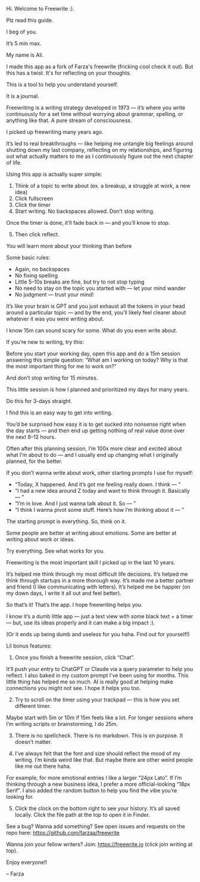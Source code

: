 Hi. Welcome to Freewrite :).

Plz read this guide.

I beg of you.

It’s 5 min max.

My name is Ali.

I made this app as a fork of Farza's freewrite (fricking cool check it out).
But this has a twist. It's for reflecting on your thoughts.

This is a tool to help you understand yourself.

It is a journal.

Freewriting is a writing strategy developed in 1973 — it’s where you write continuously for a set time without worrying about grammar, spelling, or anything like that. A pure stream of consciousness.

I picked up freewriting many years ago.

It’s led to real breakthroughs — like helping me untangle big feelings around shutting down my last company, reflecting on my relationships, and figuring out what actually matters to me as I continuously figure out the next chapter of life.

Using this app is actually super simple:

1. Think of a topic to write about (ex. a breakup, a struggle at work, a new idea)
2. Click fullscreen
3. Click the timer
4. Start writing. No backspaces allowed. Don’t stop writing.

Once the timer is done, it’ll fade back in — and you’ll know to stop.

5. Then click reflect.

You will learn more about your thinking than before

Some basic rules:

- Again, no backspaces
- No fixing spelling
- Little 5–10s breaks are fine, but try to not stop typing
- No need to stay on the topic you started with — let your mind wander
- No judgment — trust your mind!

It’s like your brain is GPT and you just exhaust all the tokens in your head around a particular topic — and by the end, you’ll likely feel clearer about whatever it was you were writing about.

I know 15m can sound scary for some. What do you even write about.

If you’re new to writing, try this:

Before you start your working day, open this app and do a 15m session answering this simple question: “What am I working on today? Why is that the most important thing for me to work on?”

And don’t stop writing for 15 minutes.

This little session is how I planned and prioritized my days for many years.

Do this for 3-days straight.

I find this is an easy way to get into writing.

You’d be surprised how easy it is to get sucked into nonsense right when the day starts — and then end up getting nothing of real value done over the next 8–12 hours.

Often after this planning session, I’m 100x more clear and excited about what I’m about to do — and I usually end up changing what I originally planned, for the better.

If you don’t wanna write about work, other starting prompts I use for myself:

- “Today, X happened. And it’s got me feeling really down. I think — ”
- “I had a new idea around Z today and want to think through it. Basically — ”
- “I’m in love. And I just wanna talk about it. So — ”
- “I think I wanna pivot some stuff. Here’s how I’m thinking about it — ”

The starting prompt is everything. So, think on it.

Some people are better at writing about emotions.
Some are better at writing about work or ideas.

Try everything. See what works for you.

Freewriting is the most important skill I picked up in the last 10 years.

It’s helped me think through my most difficult life decisions.
It’s helped me think through startups in a more thorough way.
It’s made me a better partner and friend (I like communicating with letters).
It’s helped me be happier (on my down days, I write it all out and feel better).

So that’s it! That’s the app. I hope freewriting helps you.

I know it’s a dumb little app — just a text view with some black text + a timer — but, use its ideas properly and it can make a big impact :).

(Or it ends up being dumb and useless for you haha. Find out for yourself!)

Lil bonus features:

1. Once you finish a freewrite session, click “Chat”.

It’ll push your entry to ChatGPT or Claude via a query parameter to help you reflect. I also baked in my custom prompt I’ve been using for months. This little thing has helped me so much. AI is really good at helping make connections you might not see. I hope it helps you too.

2. Try to scroll on the timer using your trackpad — this is how you set different timer.

Maybe start with 5m or 10m if 15m feels like a lot. For longer sessions where I’m writing scripts or brainstorming, I do 25m.

3. There is no spellcheck. There is no markdown. This is on purpose. It doesn’t matter.

4. I’ve always felt that the font and size should reflect the mood of my writing. I’m kinda weird like that. But maybe there are other weird people like me out there haha.

For example, for more emotional entries I like a larger “24px Lato”.
If I’m thinking through a new business idea, I prefer a more official-looking “18px Serif”. I also added the random button to help you find the vibe you’re looking for.

5. Click the clock on the bottom right to see your history. It’s all saved locally. Click the file path at the top to open it in Finder.

See a bug? Wanna add something? See open issues and requests on the repo here:
<https://github.com/farzaa/freewrite>

Wanna join your fellow writers? Join:
<https://freewrite.io> (click join writing at top).

Enjoy everyone!!

– Farza
